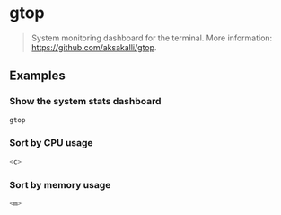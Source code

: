 # gtop

> System monitoring dashboard for the terminal. More information: <https://github.com/aksakalli/gtop>.

## Examples

### Show the system stats dashboard

```bash
gtop
```

### Sort by CPU usage

```bash
<c>
```

### Sort by memory usage

```bash
<m>
```
